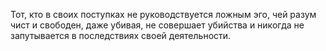 Тот, кто в своих поступках не руководствуется ложным эго, чей разум чист и свободен, даже убивая, не совершает убийства и никогда не запутывается в последствиях своей деятельности.
